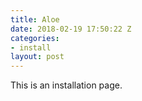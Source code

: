 ```yaml
---
title: Aloe
date: 2018-02-19 17:50:22 Z
categories:
- install
layout: post
---
```


This is an installation page.
